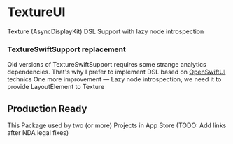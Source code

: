 # TextureUI

Texture (AsyncDisplayKit) DSL Support with lazy node introspection

### TextureSwiftSupport replacement

Old versions of TextureSwiftSupport requires some strange analytics dependencies.
That's why I prefer to implement DSL based on [OpenSwiftUI](https://github.com/Cosmo/OpenSwiftUI) technics
One more improvement — Lazy node introspection, we need it to provide LayoutElement to Texture

## Production Ready

This Package used by two (or more) Projects in App Store
(TODO: Add links after NDA legal fixes)
